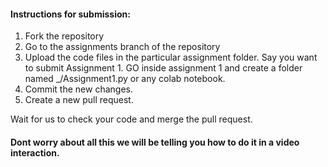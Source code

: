 #### Instructions for submission:

1. Fork the repository
2. Go to the assignments branch of the repository
3. Upload the code files in the particular assignment folder. Say you want 
to submit Assignment 1. GO inside assignment 1 and create a folder named
<rollno>_<name>/Assignment1.py or any colab notebook.
4. Commit the new changes.
5. Create a new pull request.


Wait for us to check your code and merge the pull request.
#### Dont worry about all this we will be telling you how to do it in a video interaction.
